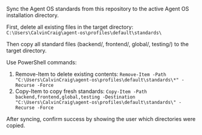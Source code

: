 Sync the Agent OS standards from this repository to the active Agent OS installation directory.

First, delete all existing files in the target directory:
`C:\Users\CalvinCraig\agent-os\profiles\default\standards\`

Then copy all standard files (backend/, frontend/, global/, testing/) to the target directory.

Use PowerShell commands:
1. Remove-Item to delete existing contents: `Remove-Item -Path "C:\Users\CalvinCraig\agent-os\profiles\default\standards\*" -Recurse -Force`
2. Copy-Item to copy fresh standards: `Copy-Item -Path backend,frontend,global,testing -Destination "C:\Users\CalvinCraig\agent-os\profiles\default\standards\" -Recurse -Force`

After syncing, confirm success by showing the user which directories were copied.

